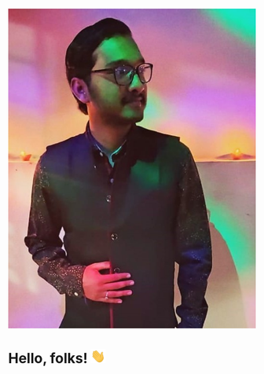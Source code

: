 [![Header](images/githubProfile.jpg "Header")](https://github.com/apoorv098)

# Hello, folks! <img src="images/wave.gif" width="30px">
